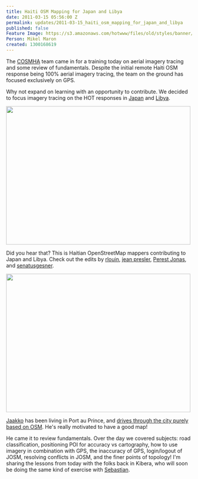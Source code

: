 ```yaml
---
title: Haiti OSM Mapping for Japan and Libya
date: 2011-03-15 05:56:00 Z
permalink: updates/2011-03-15_haiti_osm_mapping_for_japan_and_libya
published: false
Feature Image: https://s3.amazonaws.com/hotwww/files/old/styles/banner/public/5527736750_1ca7155c84.jpg
Person: Mikel Maron
created: 1300168619
---
```


<p>The <a href="http://twitter.com/cosmha">COSMHA</a> team came in for a training today on aerial imagery tracing and some review of fundamentals. Despite the initial remote Haiti OSM response being 100% aerial imagery tracing, the team on the ground has focused exclusively on GPS.</p><p>Why not expand on learning with an opportunity to contribute. We decided to focus imagery tracing on the HOT responses in <a href="http://wiki.openstreetmap.org/wiki/2011_Sendai_earthquake_and_tsunami">Japan</a> and <a href="http://wiki.openstreetmap.org/wiki/Libya">Libya</a>.</p><p><img src="https://s3.amazonaws.com/hotwww/files/old/5527736750_1ca7155c84.jpg" alt="" style="width:500px;height:375px"></p><p>Did you hear that? This is Haitian OpenStreetMap mappers contributing to Japan and Libya. Check out the edits by <a href="http://www.openstreetmap.org/user/rlouino/edits">rlouin</a>, <a href="http://www.openstreetmap.org/user/jean%20presler/edits">jean presler</a>, <a href="http://www.openstreetmap.org/user/Perest%20Jonas/edits">Perest Jonas</a>, and <a href="http://www.openstreetmap.org/user/senatusgesner/edits">senatusgesner</a>.</p><p><img src="https://s3.amazonaws.com/hotwww/files/old/5527736756_06f70c7897.jpg" alt="" style="width:500px;height:375px"></p><p><a href="http://www.openstreetmap.org/user/jaakkoh">Jaakko</a> has been living in Port au Prince, and <a href="http://www.openstreetmap.org/user/jaakkoh/traces/966706">drives through the city purely based on OSM</a>. He's really motivated to have a good map!</p><p>He came it to review fundamentals. Over the day we covered subjects: road classification, positioning POI for accuracy vs cartography, how to use imagery in combination with GPS, the inaccuracy of GPS, login/logout of JOSM, resolving conflicts in JOSM, and the finer points of topology! I'm sharing the lessons from today with the folks back in Kibera, who will soon be doing the same kind of exercise with <a href="http://www.openstreetmap.org/user/WingedStone">Sebastian</a>.</p>
